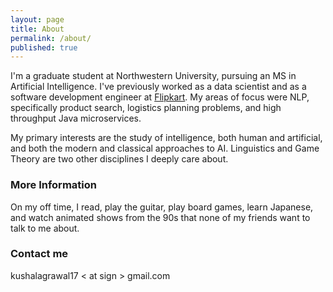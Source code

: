 ```yaml
---
layout: page
title: About
permalink: /about/
published: true
---
```


I'm a graduate student at Northwestern University, pursuing an MS in Artificial Intelligence. I've previously worked as a data scientist and as a software development engineer at [Flipkart](https://en.wikipedia.org/wiki/Flipkart). My areas of focus were NLP, specifically product search, logistics planning problems, and high throughput Java microservices. 

My primary interests are the study of intelligence, both human and artificial, and both the modern and classical approaches to AI. Linguistics and Game Theory are two other disciplines I deeply care about.

### More Information

On my off time, I read, play the guitar, play board games, learn Japanese, and watch animated shows from the 90s that none of my friends want to talk to me about. 

### Contact me

kushalagrawal17 < at sign > gmail.com
